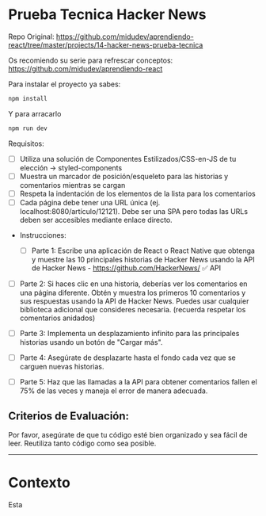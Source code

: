 # Prueba Tecnica Hacker News

Repo Original: https://github.com/midudev/aprendiendo-react/tree/master/projects/14-hacker-news-prueba-tecnica

Os recomiendo su serie para refrescar conceptos: https://github.com/midudev/aprendiendo-react

Para instalar el proyecto ya sabes:

```bash
npm install
```

Y para arracarlo

```bash
npm run dev
```

Requisitos:

- [ ] Utiliza una solución de Componentes Estilizados/CSS-en-JS de tu elección -> styled-components
- [ ] Muestra un marcador de posición/esqueleto para las historias y comentarios mientras se cargan
- [ ] Respeta la indentación de los elementos de la lista para los comentarios
- [ ] Cada página debe tener una URL única (ej. localhost:8080/artículo/12121). Debe ser una SPA pero todas las URLs deben ser accesibles mediante enlace directo.

- Instrucciones:

  - [ ] Parte 1: Escribe una aplicación de React o React Native que obtenga y muestre las 10 principales historias de Hacker News usando la API de Hacker News - https://github.com/HackerNews/ ✅
        API

- [ ] Parte 2: Si haces clic en una historia, deberías ver los comentarios en una página diferente. Obtén y muestra los primeros 10 comentarios y sus respuestas usando la API de Hacker News. Puedes usar cualquier biblioteca adicional que consideres necesaria. (recuerda respetar los comentarios anidados)

- [ ] Parte 3: Implementa un desplazamiento infinito para las principales historias usando un botón de "Cargar más".
- [ ] Parte 4: Asegúrate de desplazarte hasta el fondo cada vez que se carguen nuevas historias.

- [ ] Parte 5: Haz que las llamadas a la API para obtener comentarios fallen el 75% de las veces y maneja el error de manera adecuada.

## Criterios de Evaluación:

Por favor, asegúrate de que tu código esté bien organizado y sea fácil de leer.
Reutiliza tanto código como sea posible.

---

# Contexto

Esta

